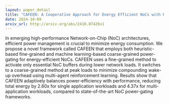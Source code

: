 ```yaml
---
layout: paper_detail
title: "CAFEEN: A Cooperative Approach for Energy Efficient NoCs with Multi-Agent Reinforcement Learning"
date: 2024-10-09
arxiv_url: http://arxiv.org/abs/2410.07426v1
---
```


In emerging high-performance Network-on-Chip (NoC) architectures, efficient power management is crucial to minimize energy consumption. We propose a novel framework called CAFEEN that employs both heuristic-based fine-grained and machine learning-based coarse-grained power-gating for energy-efficient NoCs. CAFEEN uses a fine-grained method to activate only essential NoC buffers during lower network loads. It switches to a coarse-grained method at peak loads to minimize compounding wake-up overhead using multi-agent reinforcement learning. Results show that CAFEEN adaptively balances power-efficiency with performance, reducing total energy by 2.60x for single application workloads and 4.37x for multi-application workloads, compared to state-of-the-art NoC power-gating frameworks.
